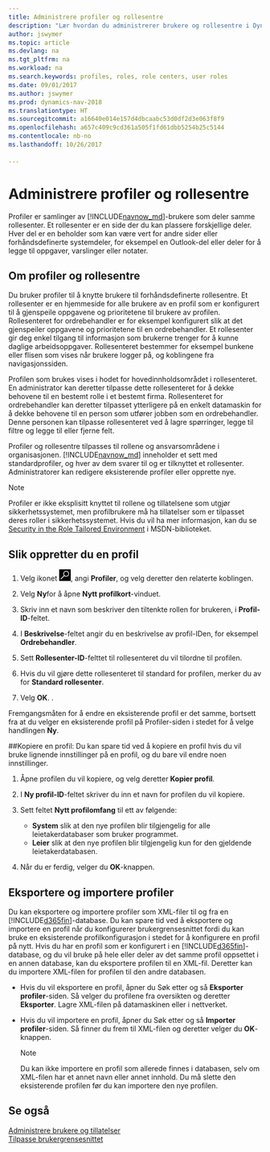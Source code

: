 ```yaml
---
title: Administrere profiler og rollesentre
description: "Lær hvordan du administrerer brukere og rollesentre i Dynamics NAV."
author: jswymer
ms.topic: article
ms.devlang: na
ms.tgt_pltfrm: na
ms.workload: na
ms.search.keywords: profiles, roles, role centers, user roles
ms.date: 09/01/2017
ms.author: jswymer
ms.prod: dynamics-nav-2018
ms.translationtype: HT
ms.sourcegitcommit: a16640e014e157d4dbcaabc53d0df2d3e063f8f9
ms.openlocfilehash: a657c409c9cd361a505f1fd61dbb5254b25c5144
ms.contentlocale: nb-no
ms.lasthandoff: 10/26/2017

---
```

# <a name="managing-profiles-and-role-centers"></a>Administrere profiler og rollesentre
Profiler er samlinger av [!INCLUDE[navnow_md](includes/navnow_md.md)]-brukere som deler samme rollesenter. Et rollesenter er en side der du kan plassere forskjellige deler. Hver del er en beholder som kan være vert for andre sider eller forhåndsdefinerte systemdeler, for eksempel en Outlook-del eller deler for å legge til oppgaver, varslinger eller notater.  

## <a name="about-profiles-and-role-centers"></a>Om profiler og rollesentre
Du bruker profiler til å knytte brukere til forhåndsdefinerte rollesentre. Et rollesenter er en hjemmeside for alle brukere av en profil som er konfigurert til å gjenspeile oppgavene og prioritetene til brukere av profilen. Rollesenteret for ordrebehandler er for eksempel konfigurert slik at det gjenspeiler oppgavene og prioritetene til en ordrebehandler. Et rollesenter gir deg enkel tilgang til informasjon som brukerne trenger for å kunne daglige arbeidsoppgaver. Rollesenteret bestemmer for eksempel bunkene eller flisen som vises når brukere logger på, og koblingene fra navigasjonssiden.

Profilen som brukes vises i hodet for hovedinnholdsområdet i rollesenteret. En administrator kan deretter tilpasse dette rollesenteret for å dekke behovene til en bestemt rolle i et bestemt firma. Rollesenteret for ordrebehandler kan deretter tilpasset ytterligere på en enkelt datamaskin for å dekke behovene til en person som utfører jobben som en ordrebehandler. Denne personen kan tilpasse rollesenteret ved å lagre spørringer, legge til filtre og legge til eller fjerne felt.

Profiler og rollesentre tilpasses til rollene og ansvarsområdene i organisasjonen. [!INCLUDE[navnow_md](includes/navnow_md.md)] inneholder et sett med standardprofiler, og hver av dem svarer til og er tilknyttet et rollesenter. Administratorer kan redigere eksisterende profiler eller opprette nye.  

> [!NOTE]  
>  Profiler er ikke eksplisitt knyttet til rollene og tillatelsene som utgjør sikkerhetssystemet, men profilbrukere må ha tillatelser som er tilpasset deres roller i sikkerhetssystemet. Hvis du vil ha mer informasjon, kan du se [Security in the Role Tailored Environment](http://go.microsoft.com/fwlink?LinkId=147633) i MSDN-biblioteket.

## <a name="to-create-a-profile"></a>Slik oppretter du en profil
1.  Velg ikonet ![Søk etter side eller rapport](media/ui-search/search_small.png "Søk etter side eller rapport"), angi **Profiler**, og velg deretter den relaterte koblingen.  

2.  Velg **Ny**for å åpne **Nytt profilkort**-vinduet.  

3.  Skriv inn et navn som beskriver den tiltenkte rollen for brukeren, i **Profil-ID**-feltet.  

4.  I **Beskrivelse**-feltet angir du en beskrivelse av profil-IDen, for eksempel **Ordrebehandler**.  

5.  Sett **Rollesenter-ID**-felttet til rollesenteret du vil tilordne til profilen.  

6.  Hvis du vil gjøre dette rollesenteret til standard for profilen, merker du av for **Standard rollesenter**.  

7.  Velg **OK**. .  

Fremgangsmåten for å endre en eksisterende profil er det samme, bortsett fra at du velger en eksisterende profil på Profiler-siden i stedet for å velge handlingen **Ny**.  


##<a name="copying-a-profile"></a>Kopiere en profil:
Du kan spare tid ved å kopiere en profil hvis du vil bruke lignende innstillinger på en profil, og du bare vil endre noen innstillinger.

1.  Åpne profilen du vil kopiere, og velg deretter **Kopier profil**.

2.  I **Ny profil-ID**-feltet skriver du inn et navn for profilen du vil kopiere.

3.  Sett feltet **Nytt profilomfang** til ett av følgende:

    - **System** slik at den nye profilen blir tilgjengelig for alle leietakerdatabaser som bruker programmet.
    - **Leier** slik at den nye profilen blir tilgjengelig kun for den gjeldende leietakerdatabasen.
4. Når du er ferdig, velger du **OK**-knappen.

## <a name="ExportImportProfile"></a>Eksportere og importere profiler

Du kan eksportere og importere profiler som XML-filer til og fra en [!INCLUDE[d365fin](includes/d365fin_md.md)]-database. Du kan spare tid ved å eksportere og importere en profil når du konfigurerer brukergrensesnittet fordi du kan bruke en eksisterende profilkonfigurasjon i stedet for å konfigurere en profil på nytt. Hvis du har en profil som er konfigurert i en [!INCLUDE[d365fin](includes/d365fin_md.md)]-database, og du vil bruke på hele eller deler av det samme profil oppsettet i en annen database, kan du eksportere profilen til en XML-fil. Deretter kan du importere XML-filen for profilen til den andre databasen.

-   Hvis du vil eksportere en profil, åpner du Søk etter og så **Eksporter profiler**-siden. Så velger du profilene fra oversikten og deretter **Eksporter**. Lagre XML-filen på datamaskinen eller i nettverket.

-   Hvis du vil importere en profil, åpner du Søk etter og så **Importer profiler**-siden. Så finner du frem til XML-filen og deretter velger du **OK**-knappen.

    > [!NOTE]  
    >  Du kan ikke importere en profil som allerede finnes i databasen, selv om XML-filen har et annet navn eller annet innhold. Du må slette den eksisterende profilen før du kan importere den nye profilen.



## <a name="see-also"></a>Se også  
[Administrere brukere og tillatelser](ui-how-users-permissions.md)  
[Tilpasse brukergrensesnittet](ui-customizing-overview.md)   
<!--[Security Overview](../Security%20Overview.md)-->

